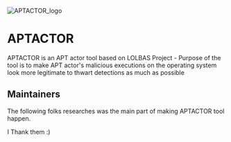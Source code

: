 
![APTACTOR_logo](https://github.com/homjxi0e/APTACTOR/assets/25440152/84e5e4d1-030a-4637-87e9-40aa030111e5)
# APTACTOR
APTACTOR is an APT actor tool based on LOLBAS Project - Purpose of the tool is to make APT actor's malicious executions on the operating system look more legitimate to thwart detections as much as possible 



## Maintainers

The following folks researches was the main part of making APTACTOR tool happen.




I Thank them :)
